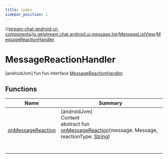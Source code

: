```yaml
---
title: index
sidebar_position: 1
---
```

//[stream-chat-android-ui-components](../../../../index.md)/[io.getstream.chat.android.ui.message.list](../../index.md)/[MessageListView](../index.md)/[MessageReactionHandler](index.md)



# MessageReactionHandler  
 [androidJvm] fun fun interface [MessageReactionHandler](index.md)   


## Functions  
  
|  Name |  Summary | 
|---|---|
| <a name="io.getstream.chat.android.ui.message.list/MessageListView.MessageReactionHandler/onMessageReaction/#io.getstream.chat.android.client.models.Message#kotlin.String/PointingToDeclaration/"></a>[onMessageReaction](onMessageReaction.md)| <a name="io.getstream.chat.android.ui.message.list/MessageListView.MessageReactionHandler/onMessageReaction/#io.getstream.chat.android.client.models.Message#kotlin.String/PointingToDeclaration/"></a>[androidJvm]  <br/>Content  <br/>abstract fun [onMessageReaction](onMessageReaction.md)(message: Message, reactionType: [String](https://kotlinlang.org/api/latest/jvm/stdlib/kotlin/-string/index.html))  <br/><br/><br/>|


